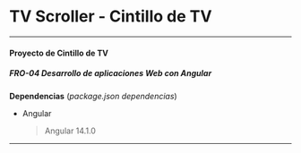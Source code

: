 # TV Scroller - Cintillo de TV
- - - - - - -
#### Proyecto de Cintillo de TV
##### FRO-04 Desarrollo de aplicaciones Web con Angular

**Dependencias** (_package.json dependencias_)

* Angular
    > Angular 14.1.0

- - - - - - -
